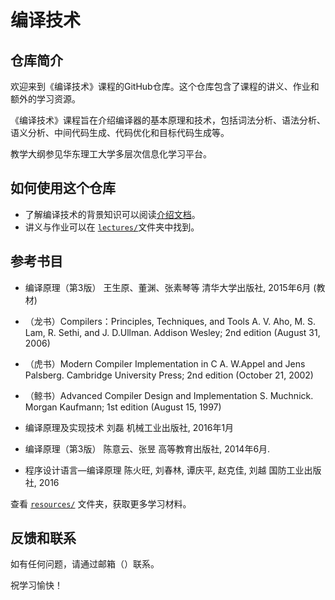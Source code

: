 # 编译技术

## 仓库简介
欢迎来到《编译技术》课程的GitHub仓库。这个仓库包含了课程的讲义、作业和额外的学习资源。

《编译技术》课程旨在介绍编译器的基本原理和技术，包括词法分析、语法分析、语义分析、中间代码生成、代码优化和目标代码生成等。

教学大纲参见华东理工大学多层次信息化学习平台。

<!-- ## 课程安排
- **学期：秋季学期**
- **时间：**
- **地点：**
- **课程群：** -->

## 如何使用这个仓库
- 了解编译技术的背景知识可以阅读[介绍文档](resources/intro.md)。
- 讲义与作业可以在 [`lectures/`](lectures)文件夹中找到。

## 参考书目
- 编译原理（第3版）
王生原、董渊、张素琴等
清华大学出版社, 2015年6月 (教材)

- （龙书）Compilers：Principles, Techniques, and Tools
A. V. Aho, M. S. Lam, R. Sethi, and J. D.Ullman. 
Addison Wesley; 2nd edition (August 31, 2006)

- （虎书）Modern Compiler Implementation in C
A. W.Appel and Jens Palsberg. 
Cambridge University Press; 2nd edition (October 21, 2002)

- （鲸书）Advanced Compiler Design and Implementation 
S. Muchnick. 
Morgan Kaufmann; 1st edition (August 15, 1997)


- 编译原理及实现技术
刘磊
机械工业出版社, 2016年1月

- 编译原理（第3版）
陈意云、张昱
高等教育出版社, 2014年6月.

- 程序设计语言—编译原理
陈火旺, 刘春林, 谭庆平, 赵克佳, 刘越
国防工业出版社, 2016

查看 [`resources/`](resources) 文件夹，获取更多学习材料。

## 反馈和联系
如有任何问题，请通过邮箱（）联系。

祝学习愉快！
